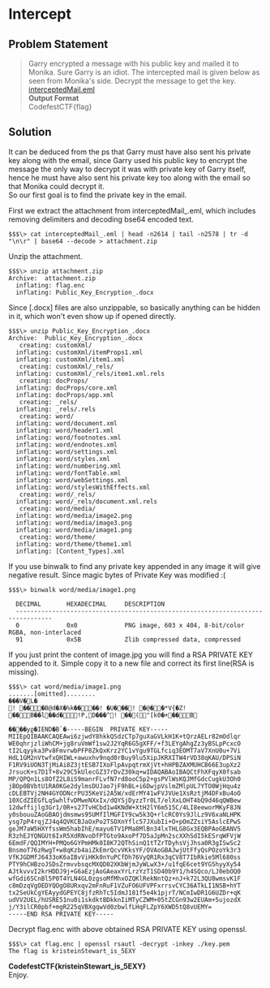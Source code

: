 # Intercept


## Problem Statement
>Garry encrypted a message with his public key and mailed it to Monika. Sure Garry is an idiot. The intercepted mail is given below as seen from Monika's side. Decrypt the message to get the key.
[interceptedMail.eml](http://example.com)  
**Output Format**  
CodefestCTF{flag}  

## Solution
It can be deduced from the ps that Garry must have also sent his private key along with the email, since Garry used his public key to encrypt the message the only way to decrypt it was with private key of Garry itself, hence he must have also sent his private key too along with the email so that Monika could decrypt it.  
So our first goal is to find the private key in the email.  

First we extract the attachment from interceptedMail_.eml, which includes removing delimiters and decoding bse64 encoded text.
```
$$$\> cat interceptedMail_.eml | head -n2614 | tail -n2578 | tr -d "\n\r" | base64 --decode > attachment.zip
```
Unzip the attachment.  
```
$$$\> unzip attachment.zip
Archive:  attachment.zip
  inflating: flag.enc                
  inflating: Public_Key_Encryption_.docx
```
Since [.docx] files are also unzippable, so basically anything can be hidden in it, which won't even show up if opened directly.
```
$$$\> unzip Public_Key_Encryption_.docx
Archive:  Public_Key_Encryption_.docx
   creating: customXml/
  inflating: customXml/itemProps1.xml  
  inflating: customXml/item1.xml     
   creating: customXml/_rels/
  inflating: customXml/_rels/item1.xml.rels  
   creating: docProps/
  inflating: docProps/core.xml       
  inflating: docProps/app.xml        
   creating: _rels/
  inflating: _rels/.rels             
   creating: word/
  inflating: word/document.xml       
  inflating: word/header1.xml        
  inflating: word/footnotes.xml      
  inflating: word/endnotes.xml       
  inflating: word/settings.xml       
  inflating: word/styles.xml         
  inflating: word/numbering.xml      
  inflating: word/fontTable.xml      
  inflating: word/webSettings.xml    
  inflating: word/stylesWithEffects.xml  
   creating: word/_rels/
  inflating: word/_rels/document.xml.rels  
   creating: word/media/
  inflating: word/media/image2.png   
  inflating: word/media/image3.png   
  inflating: word/media/image1.png   
   creating: word/theme/
  inflating: word/theme/theme1.xml   
  inflating: [Content_Types].xml
```
If you use binwalk to find any private key appended in any image it will give negative result. Since magic bytes of Private Key was modified :(
```
$$$\> binwalk word/media/image1.png

  DECIMAL       HEXADECIMAL     DESCRIPTION
  --------------------------------------------------------------------------------
  0             0x0             PNG image, 603 x 404, 8-bit/color RGBA, non-interlaced
  91            0x5B            Zlib compressed data, compressed
```
If you just print the content of image.jpg you will find a RSA PRIVATE KEY appended to it. Simple copy it to a new file and correct its first line(RSA is missing).
```
$$$\> cat word/media/image1.png
.......[omitted]........
���V�L�
! ���B@d�X�%k����! �U���! �@��*V{�Z! ��B��l��d�!P,D���^! ��("[k0�+��B
                                                                                                      ����yϱ�IEND�B`�-----BEGIN  PRIVATE KEY-----
MIIEpQIBAAKCAQEAwi6zjwdY8hkkQSdzCTp7guXaGVLkH1K+tQrzAELr82mOdlqr
WE0qhrjzliWhCM+jg8ruVmWf1sw2J2YqR6G5gXFF/+f3LEYgAhgZz3yBSLpPcxcO
tI2Lqyyka3Pv8FmvrwbPFP8ZkQxKrz2YC1vYgu9TGLfciq3EOMT7aV7XnU0u+7Vi
HdL1GM2nVtwfxQHIWL+awuxhv9nqd0rBuy9lu5XipJKRXITW4rVD38qKAU/DPSiN
F1RV9iUON3TjMiAi8Z3jtESB7IXoFlpAvpqtrmXjVt+hHPBZAXMUHCB66E3upXz2
JrsucK+s7D1T+8v29C5kUlecGZ37rDvZ30kq+wIDAQABAoIBAQCtFhXFqyX0fsab
MP/QPQn1Ls8OfZ2L8iS9manrFLvfN7rd8ooC5p2+gsPVlWsKQJMfGdcCugkU3Oh0
jBOp0BVbtU1RA0KGe2dylmsDUJao7jF9hBL+i6DwjpVslmZMlpUL7YTO0WjHqu4z
cDLEBTVj2NH4GYODNcrPU35KeVi2A5W/xdErMY41wFVJVUe1XsRztjM4DFxBu4oO
10XCdZIEGfLqSwhlfvDMweNXxIx/dQYSjDyzzTr0LT/elXxLOHT4bQ9d46qQWBew
12dwffijlg3Gr1/0R+s27TvHCbd1w4KNdW+XtH2lY6m515C/4LI8eeworMKyF8JN
y0sbouuZAoGBAOjdmsmws95UMfIlMGFIY9cw5k3Q+rlcRC0Ys9JlLz9V6xaNLHPK
ysg7pP4rqjZJ4q4QVKCBJaOxPo2TSOXnYflc57JXubIi+O+pOmZZsiY5AslcEPwS
geJM7aW5HXYfssWm5habIhE/mayu6TV1PMa8MlBn34lxTHLG8Gx3EQBPAoGBANV5
R3zhEJYQNGUt6IxR5XdRNvoDfPTGto9AxoPf7D5aJpMn2scXXhSdI5kESrqWFVjW
6EmdF/QQIMYH+PMQo6GYPmHMk0I8K72QThSinQ1tTZrTDyhsVjJhsa0R3gISwSc2
BnsmoT76zRwgT+w8qKzb4aiZkEmrQcvVKksYF/OVAoGBAJwjUtFfyQsPOzoYk3r3
VfKJGDMfJ6433oK6aIBvViHKk0nYuPCfDh76VyQR1Rx3qCV8T7IbRkie5Ml680ss
PTY9hCHBzoJSDsZrmvvbsqcMXQD02XKbWjmJyWLwX3+/u1fqE6cet9YG5hyyXy54
AJtkvvvI2krHDDJ9j+G6aEzjAoGAeaxYrLrzYzT1SD40b9Y1/h4SQco/LJ0ebOQ0
wfGdi6SCnBl5P0T4YLN4GL0zgsoMfMhxOZQKlRekNntQz+nJ+k72L3QU8wmsvK1F
c8mDzqVgOEDYQOgO8URxqv2mFnRuF1VZuFO6UFVPFxrrsvCYC36ATkLI1NSB+hYT
tx2SeUkCgYEAyydGPEYC8jfzRhTc5IdmJ181f5e4k1pjrT/NCmIwDR1G6UZDr+qK
udVV2UEL/hUSRE51nu0i1skdktBDkknIiMTyCZWM+05tZCGn93w2EUAm+5ujozdX
j/Y3ilCR0pbf+mgR225qVBXgqwVd0zbwlfLHqFLZpY6XWD5tQ8vUEMY=
-----END RSA PRIVATE KEY-----
```
Decrypt flag.enc with above obtained RSA PRIVATE KEY using openssl.
```
$$$\> cat flag.enc | openssl rsautl -decrypt -inkey ./key.pem
The flag is kristeinStewart_is_5EXY
```
**CodefestCTF{kristeinStewart_is_5EXY}**  
Enjoy.
